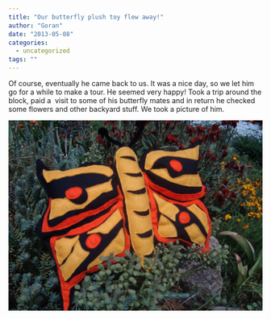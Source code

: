 ```yaml
---
title: "Our butterfly plush toy flew away!"
author: "Goran"
date: "2013-05-08"
categories:
  - uncategorized
tags: ""
---
```


Of course, eventually he came back to us. It was a nice day, so we let him go for a while to make a tour. He seemed very happy! Took a trip around the block, paid a  visit to some of his butterfly mates and in return he checked some flowers and other backyard stuff. We took a picture of him.

![Doodle butterfly plush toy](./doodle-butterfly-plush-toy.jpg)
